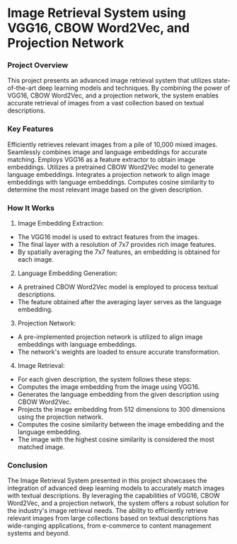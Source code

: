 # Image Retrieval System using VGG16, CBOW Word2Vec, and Projection Network
### Project Overview
This project presents an advanced image retrieval system that utilizes state-of-the-art deep learning models and techniques. By combining the power of VGG16, CBOW Word2Vec, and a projection network, the system enables accurate retrieval of images from a vast collection based on textual descriptions.

### Key Features
Efficiently retrieves relevant images from a pile of 10,000 mixed images.
Seamlessly combines image and language embeddings for accurate matching.
Employs VGG16 as a feature extractor to obtain image embeddings.
Utilizes a pretrained CBOW Word2Vec model to generate language embeddings.
Integrates a projection network to align image embeddings with language embeddings.
Computes cosine similarity to determine the most relevant image based on the given description.
### How It Works
1. Image Embedding Extraction:
  - The VGG16 model is used to extract features from the images.
  - The final layer with a resolution of 7x7 provides rich image features.
  - By spatially averaging the 7x7 features, an embedding is obtained for each image.

2. Language Embedding Generation:
  - A pretrained CBOW Word2Vec model is employed to process textual descriptions.
  - The feature obtained after the averaging layer serves as the language embedding.

3. Projection Network:
  - A pre-implemented projection network is utilized to align image embeddings with language embeddings.
  - The network's weights are loaded to ensure accurate transformation.

4. Image Retrieval:
  - For each given description, the system follows these steps:
  - Computes the image embedding from the image using VGG16.
  - Generates the language embedding from the given description using CBOW Word2Vec.
  - Projects the image embedding from 512 dimensions to 300 dimensions using the projection network.
  - Computes the cosine similarity between the image embedding and the language embedding.
  - The image with the highest cosine similarity is considered the most matched image.

### Conclusion
The Image Retrieval System presented in this project showcases the integration of advanced deep learning models to accurately match images with textual descriptions. By leveraging the capabilities of VGG16, CBOW Word2Vec, and a projection network, the system offers a robust solution for the industry's image retrieval needs. The ability to efficiently retrieve relevant images from large collections based on textual descriptions has wide-ranging applications, from e-commerce to content management systems and beyond.
